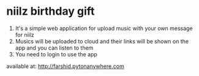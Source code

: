 # niilz birthday gift

1. It's a simple web application for upload music with your own message for niilz
2. Musics will be uploaded to cloud and their links will be shown on the app and you can listen to them
3. You need to login to use the app

available at: http://farshid.pytonanywhere.com
